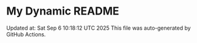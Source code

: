 # My Dynamic README
Updated at: Sat Sep  6 10:18:12 UTC 2025
This file was auto-generated by GitHub Actions.
